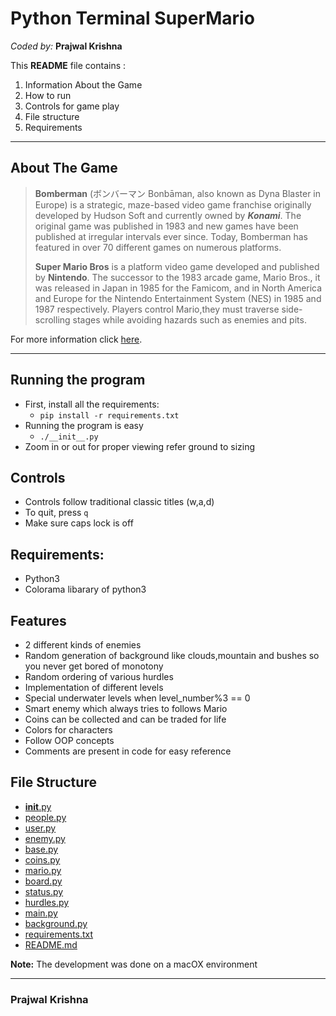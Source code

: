 # Python Terminal SuperMario

*Coded by:*
**Prajwal Krishna**

This **README** file contains :
 1.  Information About the Game
 2. How to run
 3. Controls for game play
 4. File structure
 5. Requirements

----------


About The Game
-------------

>**Bomberman** (ボンバーマン Bonbāman, also known as Dyna Blaster in Europe) is a strategic, maze-based video game franchise originally developed by Hudson Soft and currently owned by ***Konami***. The original game was published in 1983 and new games have been published at irregular intervals ever since. Today, Bomberman has featured in over 70 different games on numerous platforms.
>
>**Super Mario Bros** is a platform video game developed and published by **Nintendo**. The successor to the 1983 arcade game, Mario Bros., it was released in Japan in 1985 for the Famicom, and in North America and Europe for the Nintendo Entertainment System (NES) in 1985 and 1987 respectively. Players control Mario,they must traverse side-scrolling stages while avoiding hazards such as enemies and pits.

For more information click [here](https://en.wikipedia.org/wiki/Super_Mario_Bros.).

----------

## Running the program

- First, install all the requirements:
	- `pip install -r requirements.txt`
- Running the program is easy
	- `./__init__.py`
- Zoom in or out for proper viewing refer ground to sizing

## Controls

- Controls follow traditional classic titles (w,a,d)
- To quit, press `q`
- Make sure caps lock is off

Requirements:
--------------------
- Python3
- Colorama libarary of python3


## Features
* 2 different kinds of enemies
* Random generation of background like clouds,mountain and bushes so you never get bored of monotony
* Random ordering of various hurdles
* Implementation of different levels
* Special underwater levels when level_number%3 == 0
* Smart enemy which always tries to follows Mario
* Coins can be collected and can be traded for life
* Colors for characters
* Follow OOP concepts
* Comments are present in code for easy reference


## File Structure

 * [__init__.py](./__init__.py)
 * [people.py](./people.py)
 * [user.py](./user.py)
 * [enemy.py](./enemy.py)
 * [base.py](./base.py)
 * [coins.py](./coins.py)
 * [mario.py](./mario.py)
 * [board.py](./board.py)
 * [status.py](./status.py)
 * [hurdles.py](./hurdles.py)
 * [main.py](./main.py)
 * [background.py](./background.py)
 * [requirements.txt](./requirements.txt)
 * [README.md](./README.md)

**Note:** The development was done on a macOX environment

_______________

### Prajwal Krishna
